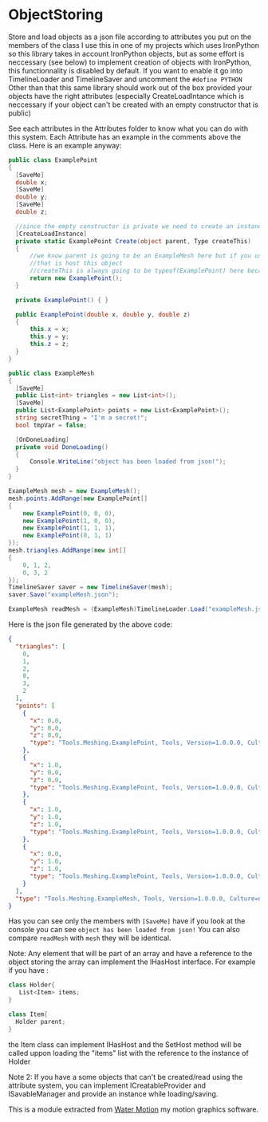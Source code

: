 # ObjectStoring
Store and load objects as a json file according to attributes you put on the members of the class
I use this in one of my projects which uses IronPython so this library takes in account IronPython objects, but as some effort is neccessary (see below) 
to implement creation of objects with IronPython, this functionnality is disabled by default. If you want to enable it go into TimelineLoader and TimelineSaver
and uncomment the `#define PYTHON`
Other than that this same library should work out of the box provided your objects have the right attributes (especially CreateLoadIntance which is neccessary 
if your object can't be created with an empty constructor that is public)

See each attributes in the Attributes folder to know what you can do with this system. Each Attribute has an example in the comments above the class. Here is an example anyway:
```c#
public class ExamplePoint
{
  [SaveMe]
  double x;
  [SaveMe]
  double y;
  [SaveMe]
  double z;

  //since the empty constructor is private we need to create an instance manually
  [CreateLoadInstance]
  private static ExamplePoint Create(object parent, Type createThis)
  {
      //we know parent is going to be an ExampleMesh here but if you use this class in other places it could be any type
      //that is host this object
      //createThis is always going to be typeof(ExamplePoint) here because this class does have child classes
      return new ExamplePoint();
  }

  private ExamplePoint() { }

  public ExamplePoint(double x, double y, double z)
  {
      this.x = x;
      this.y = y;
      this.z = z;
  }
}

public class ExampleMesh
{
  [SaveMe]
  public List<int> triangles = new List<int>();
  [SaveMe]
  public List<ExamplePoint> points = new List<ExamplePoint>();
  string secretThing = "I'm a secret!";
  bool tmpVar = false;

  [OnDoneLoading]
  private void DoneLoading()
  {
      Console.WriteLine("object has been loaded from json!");
  }
} 
```

```c#
ExampleMesh mesh = new ExampleMesh();
mesh.points.AddRange(new ExamplePoint[]
{
    new ExamplePoint(0, 0, 0),
    new ExamplePoint(1, 0, 0),
    new ExamplePoint(1, 1, 1),
    new ExamplePoint(0, 1, 1)
});
mesh.triangles.AddRange(new int[]
{
    0, 1, 2,
    0, 3, 2
});
TimelineSaver saver = new TimelineSaver(mesh);
saver.Save("exampleMesh.json");

ExampleMesh readMesh = (ExampleMesh)TimelineLoader.Load("exampleMesh.json");
```

Here is the json file generated by the above code:

```json
{
  "triangles": [
    0,
    1,
    2,
    0,
    3,
    2
  ],
  "points": [
    {
      "x": 0.0,
      "y": 0.0,
      "z": 0.0,
      "type": "Tools.Meshing.ExamplePoint, Tools, Version=1.0.0.0, Culture=neutral, PublicKeyToken=null"
    },
    {
      "x": 1.0,
      "y": 0.0,
      "z": 0.0,
      "type": "Tools.Meshing.ExamplePoint, Tools, Version=1.0.0.0, Culture=neutral, PublicKeyToken=null"
    },
    {
      "x": 1.0,
      "y": 1.0,
      "z": 1.0,
      "type": "Tools.Meshing.ExamplePoint, Tools, Version=1.0.0.0, Culture=neutral, PublicKeyToken=null"
    },
    {
      "x": 0.0,
      "y": 1.0,
      "z": 1.0,
      "type": "Tools.Meshing.ExamplePoint, Tools, Version=1.0.0.0, Culture=neutral, PublicKeyToken=null"
    }
  ],
  "type": "Tools.Meshing.ExampleMesh, Tools, Version=1.0.0.0, Culture=neutral, PublicKeyToken=null"
}
```

Has you can see only the members with `[SaveMe]` have if you look at the console you can see `object has been loaded from json!`
You can also compare `readMesh` with `mesh` they will be identical.


Note: 
Any element that will be part of an array and have a reference to the object storing the array can implement the IHasHost interface. 
For example if you have :

```c#
class Holder{
   List<Item> items;
}

class Item{
  Holder parent;
}
```

the Item class can implement IHasHost and the SetHost method will be called uppon loading the "items" list with the reference to the instance of Holder

Note 2:
If you have a some objects that can't be created/read using the attribute system, 
you can implement ICreatableProvider and ISavableManager and provide an instance
while loading/saving. 


This is a module extracted from [Water Motion](https://plenicorp.com) my motion graphics software.